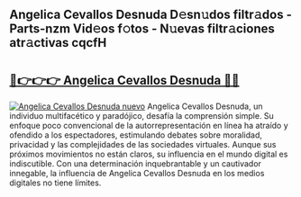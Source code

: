 ## Angelica Cevallos Desnuda D𝚎sn𝚞dos filtr𝚊dos - Parts-nzm Vid𝚎os f𝚘tos - N𝚞evas filtr𝚊ciones atr𝚊ctivas cqcfH

# <h2><a href="http://mb2321.tromn.icu/?c=Angelica+Cevallos+Desnuda">🔗👉👉👉 Angelica Cevallos Desnuda 🔗🔗</a></h2>

[![Angelica Cevallos Desnuda nuevo](https://i.imgur.com/pEAQMta.gif)](http://mb2321.tromn.icu/?c=Angelica+Cevallos+Desnuda)
Angelica Cevallos Desnuda, un individuo multifacético y paradójico, desafía la comprensión simple. Su enfoque poco convencional de la autorrepresentación en línea ha atraído y ofendido a los espectadores, estimulando debates sobre moralidad, privacidad y las complejidades de las sociedades virtuales. Aunque sus próximos movimientos no están claros, su influencia en el mundo digital es indiscutible. Con una determinación inquebrantable y un cautivador innegable, la influencia de Angelica Cevallos Desnuda en los medios digitales no tiene límites.
